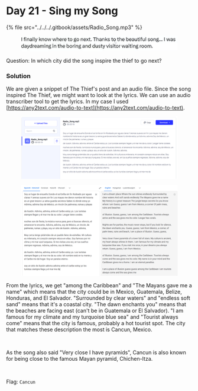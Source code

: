 # Day 21 - Sing my Song

{% file src="../../../.gitbook/assets/Radio_Song.mp3" %}

<figure><img src="../../../.gitbook/assets/image (15).png" alt=""><figcaption></figcaption></figure>

Question: In which city did the song inspire the thief to go next?

### Solution

We are given a snippet of The Thief's post and an audio file. Since the song inspired The Thief, we might want to look at the lyrics. We can use an audio transcriber tool to get the lyrics. In my case I used [https://any2text.com/audio-to-text](https://any2text.com/audio-to-text).

<figure><img src="../../../.gitbook/assets/image (1) (1) (1).png" alt=""><figcaption></figcaption></figure>

<figure><img src="../../../.gitbook/assets/image (1) (1).png" alt=""><figcaption></figcaption></figure>

From the lyrics, we get "among the Caribbean" and "The Mayans gave me a name" which means that the city could be in Mexico, Guatemala, Belize, Honduras, and El Salvador. "Surrounded by clear waters" and "endless soft sand" means that it's a coastal city. "The dawn enchants you" means that the beaches are facing east (can't be in Guatemala or El Salvador). "I am famous for my climate and my turquoise blue sea" and "Tourist always come" means that the city is famous, probably a hot tourist spot. The city that matches these description the most is Cancun, Mexico.

<figure><img src="../../../.gitbook/assets/image (54).png" alt=""><figcaption></figcaption></figure>

As the song also said "Very close I have pyramids", Cancun is also known for being close to the famous Mayan pyramid, Chichen-Itza.

<figure><img src="../../../.gitbook/assets/image (55).png" alt=""><figcaption></figcaption></figure>

Flag: `Cancun`
